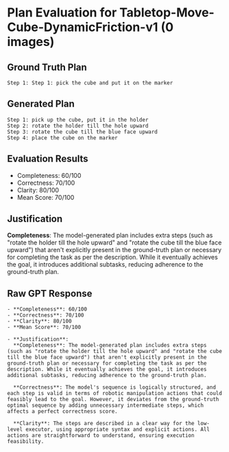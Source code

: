 # Plan Evaluation for Tabletop-Move-Cube-DynamicFriction-v1 (0 images)

## Ground Truth Plan
```
Step 1: Step 1: pick the cube and put it on the marker
```

## Generated Plan
```
Step 1: pick up the cube, put it in the holder
Step 2: rotate the holder till the hole upward
Step 3: rotate the cube till the blue face upward
Step 4: place the cube on the marker
```

## Evaluation Results
- Completeness: 60/100
- Correctness: 70/100
- Clarity: 80/100
- Mean Score: 70/100

## Justification
**Completeness**: The model-generated plan includes extra steps (such as "rotate the holder till the hole upward" and "rotate the cube till the blue face upward") that aren't explicitly present in the ground-truth plan or necessary for completing the task as per the description. While it eventually achieves the goal, it introduces additional subtasks, reducing adherence to the ground-truth plan.

## Raw GPT Response
```
- **Completeness**: 60/100  
- **Correctness**: 70/100  
- **Clarity**: 80/100  
- **Mean Score**: 70/100  

- **Justification**:  
  **Completeness**: The model-generated plan includes extra steps (such as "rotate the holder till the hole upward" and "rotate the cube till the blue face upward") that aren't explicitly present in the ground-truth plan or necessary for completing the task as per the description. While it eventually achieves the goal, it introduces additional subtasks, reducing adherence to the ground-truth plan.  

  **Correctness**: The model's sequence is logically structured, and each step is valid in terms of robotic manipulation actions that could feasibly lead to the goal. However, it deviates from the ground-truth optimal sequence by adding unnecessary intermediate steps, which affects a perfect correctness score.  

  **Clarity**: The steps are described in a clear way for the low-level executor, using appropriate syntax and explicit actions. All actions are straightforward to understand, ensuring execution feasibility.
```
